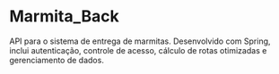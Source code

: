 # Marmita_Back
API para o sistema de entrega de marmitas. Desenvolvido com Spring, inclui autenticação, controle de acesso, cálculo de rotas otimizadas e gerenciamento de dados.
